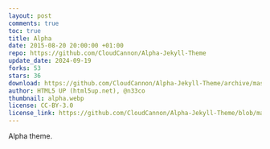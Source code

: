 ```yaml
---
layout: post
comments: true
toc: true
title: Alpha
date: 2015-08-20 20:00:00 +01:00
repo: https://github.com/CloudCannon/Alpha-Jekyll-Theme
update_date: 2024-09-19
forks: 53
stars: 36
download: https://github.com/CloudCannon/Alpha-Jekyll-Theme/archive/master.zip
author: HTML5 UP (html5up.net), @n33co
thumbnail: alpha.webp
license: CC-BY-3.0
license_link: https://github.com/CloudCannon/Alpha-Jekyll-Theme/blob/master/LICENSE.txt
---
```


Alpha theme.
